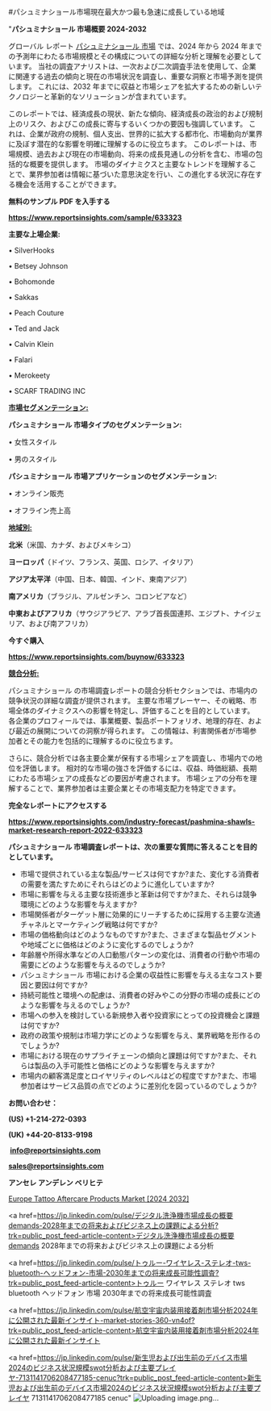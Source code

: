 #パシュミナショール市場現在最大かつ最も急速に成長している地域

"<strong>パシュミナショール 市場概要 2024-2032</strong>

グローバル レポート <a href=https://www.reportsinsights.com/sample/633323>パシュミナショール 市場</a> では、2024 年から 2024 年までの予測年にわたる市場規模とその構成についての詳細な分析と理解を必要としています。 当社の調査アナリストは、一次および二次調査手法を使用して、企業に関連する過去の傾向と現在の市場状況を調査し、重要な洞察と市場予測を提供します。 これには、2032 年までに収益と市場シェアを拡大​​するための新しいテクノロジーと革新的なソリューションが含まれています。

このレポートでは、経済成長の現状、新たな傾向、経済成長の政治的および規制上のリスク、およびこの成長に寄与するいくつかの要因も強調しています。 これは、企業が政府の規制、個人支出、世界的に拡大する都市化、市場動向が業界に及ぼす潜在的な影響を明確に理解するのに役立ちます。 このレポートは、市場規模、過去および現在の市場動向、将来の成長見通しの分析を含む、市場の包括的な概要を提供します。 市場のダイナミクスと主要なトレンドを理解することで、業界参加者は情報に基づいた意思決定を行い、この進化する状況に存在する機会を活用することができます。

<strong><b>無料のサンプル PDF を入手する</b></strong>

<a href=https://www.reportsinsights.com/sample/633323><strong><u>https://www.reportsinsights.com/sample/633323</u></strong></a>

<strong>主要な上場企業:</strong>

• SilverHooks

• Betsey Johnson

• Bohomonde

• Sakkas

• Peach Couture

• Ted and Jack

• Calvin Klein

• Falari

• Merokeety

• SCARF TRADING INC

<strong><u>市場セグメンテーション</u></strong><strong><u>:</u></strong>

<strong>パシュミナショール 市場タイプのセグメンテーション:</strong>

• 女性スタイル

• 男のスタイル

<strong>パシュミナショール 市場アプリケーションのセグメンテーション:</strong>

• オンライン販売

• オフライン売上高

<strong><u>地域別</u></strong><strong><u>:</u></strong>

<strong>北米</strong>（米国、カナダ、およびメキシコ）

<strong>ヨーロッパ</strong>（ドイツ、フランス、英国、ロシア、イタリア）

<strong>アジア太平洋</strong>（中国、日本、韓国、インド、東南アジア）

<strong>南アメリカ</strong>（ブラジル、アルゼンチン、コロンビアなど）

<strong>中東およびアフリカ</strong>（サウジアラビア、アラブ首長国連邦、エジプト、ナイジェリア、および南アフリカ）

<strong>今すぐ購入</strong>

<a href=https://www.reportsinsights.com/buynow/633323><strong><u>https://www.reportsinsights.com/buynow/633323</u></strong></a>

<strong><u>競合分析:</u></strong>

パシュミナショール の市場調査レポートの競合分析セクションでは、市場内の競争状況の詳細な調査が提供されます。 主要な市場プレーヤー、その戦略、市場全体のダイナミクスへの影響を特定し、評価することを目的としています。 各企業のプロフィールでは、事業概要、製品ポートフォリオ、地理的存在、および最近の展開についての洞察が得られます。 この情報は、利害関係者が市場参加者とその能力を包括的に理解するのに役立ちます。

さらに、競合分析では各主要企業が保有する市場シェアを調査し、市場内での地位を評価します。 相対的な市場の強さを評価するには、収益、時価総額、長期にわたる市場シェアの成長などの要因が考慮されます。 市場シェアの分布を理解することで、業界参加者は主要企業とその市場支配力を特定できます。

<strong>完全なレポートにアクセスする</strong>

<a href=https://www.reportsinsights.com/industry-forecast/pashmina-shawls-market-research-report-2022-633323><strong><u><b>https://www.reportsinsights.com/industry-forecast/pashmina-shawls-market-research-report-2022-633323</b></u></strong></a>

<strong><b>パシュミナショール 市場調査レポートは、次の重要な質問に答えることを目的としています。</b></strong>
<ul>
  <li>市場で提供されている主な製品/サービスは何ですか?また、変化する消費者の需要を満たすためにそれらはどのように進化していますか?</li>
  <li>市場に影響を与える主要な技術進歩と革新は何ですか?また、それらは競争環境にどのような影響を与えますか?</li>
  <li>市場関係者がターゲット層に効果的にリーチするために採用する主要な流通チャネルとマーケティング戦略は何ですか?</li>
  <li>市場の価格動向はどのようなものですか?また、さまざまな製品セグメントや地域ごとに価格はどのように変化するのでしょうか?</li>
  <li>年齢層や所得水準などの人口動態パターンの変化は、消費者の行動や市場の需要にどのような影響を与えるのでしょうか?</li>
  <li>パシュミナショール 市場における企業の収益性に影響を与える主なコスト要因と要因は何ですか?</li>
  <li>持続可能性と環境への配慮は、消費者の好みやこの分野の市場の成長にどのような影響を与えるのでしょうか?</li>
  <li>市場への参入を検討している新規参入者や投資家にとっての投資機会と課題は何ですか?</li>
  <li>政府の政策や規制は市場力学にどのような影響を与え、業界戦略を形作るのでしょうか?</li>
  <li>市場における現在のサプライチェーンの傾向と課題は何ですか?また、それらは製品の入手可能性と価格にどのような影響を与えますか?</li>
  <li>市場内の顧客満足度とロイヤリティのレベルはどの程度ですか?また、市場参加者はサービス品質の点でどのように差別化を図っているのでしょうか?</li>
</ul>
<strong>お問い合わせ：</strong>

<strong>(US) +1-214-272-0393</strong>

<strong>(UK) +44-20-8133-9198</strong>

<strong> </strong><a href=info@reportsinsights.com><strong><u>info@reportsinsights.com</u></strong></a>

<a href=sales@reportsinsights.com><strong><u>sales@reportsinsights.com</u></strong></a>

<strong>アンセレ アンデレン ベリヒテ</strong>

<a href=https://www.linkedin.com/pulse/europe-tattoo-aftercare-products-market-cagr-mhfdf/>Europe Tattoo Aftercare Products Market [2024 2032]</a>

<a href=https://jp.linkedin.com/pulse/デジタル洗浄機市場成長の概要demands-2028年までの将来およびビジネス上の課題による分析?trk=public_post_feed-article-content>デジタル洗浄機市場成長の概要demands 2028年までの将来およびビジネス上の課題による分析</a>

<a href=https://jp.linkedin.com/pulse/トゥルー-ワイヤレス-ステレオ-tws-bluetooth-ヘッドフォン-市場-2030年までの将来成長可能性調査?trk=public_post_feed-article-content>トゥルー ワイヤレス ステレオ tws bluetooth ヘッドフォン 市場 2030年までの将来成長可能性調査</a>

<a href=https://jp.linkedin.com/pulse/航空宇宙内装用接着剤市場分析2024年に公開された最新インサイト-market-stories-360-vn4of?trk=public_post_feed-article-content>航空宇宙内装用接着剤市場分析2024年に公開された最新インサイト</a>

<a href=https://jp.linkedin.com/pulse/新生児および出生前のデバイス市場2024のビジネス状況規模swot分析および主要プレイヤ-7131141706208477185-cenuc?trk=public_post_feed-article-content>新生児および出生前のデバイス市場2024のビジネス状況規模swot分析および主要プレイヤ 7131141706208477185 cenuc</a>"
![Uploading image.png…]()
